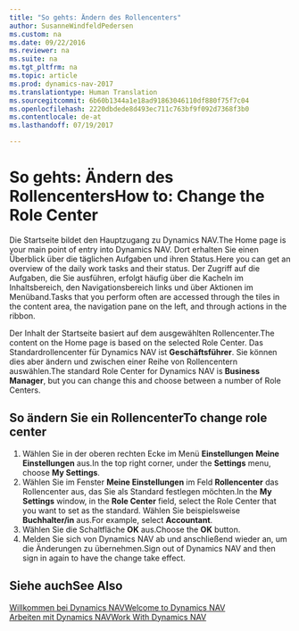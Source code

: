 ```yaml
---
title: "So gehts: Ändern des Rollencenters"
author: SusanneWindfeldPedersen
ms.custom: na
ms.date: 09/22/2016
ms.reviewer: na
ms.suite: na
ms.tgt_pltfrm: na
ms.topic: article
ms.prod: dynamics-nav-2017
ms.translationtype: Human Translation
ms.sourcegitcommit: 6b60b1344a1e18ad91863046110df880f75f7c04
ms.openlocfilehash: 2220dbdede8d493ec711c763bf9f092d7368f3b0
ms.contentlocale: de-at
ms.lasthandoff: 07/19/2017

---
```


# <a name="how-to-change-the-role-center"></a><span data-ttu-id="aa8cf-102">So gehts: Ändern des Rollencenters</span><span class="sxs-lookup"><span data-stu-id="aa8cf-102">How to: Change the Role Center</span></span>
<span data-ttu-id="aa8cf-103">Die Startseite bildet den Hauptzugang zu Dynamics NAV.</span><span class="sxs-lookup"><span data-stu-id="aa8cf-103">The Home page is your main point of entry into Dynamics NAV.</span></span> <span data-ttu-id="aa8cf-104">Dort erhalten Sie einen Überblick über die täglichen Aufgaben und ihren Status.</span><span class="sxs-lookup"><span data-stu-id="aa8cf-104">Here you can get an overview of the daily work tasks and their status.</span></span> <span data-ttu-id="aa8cf-105">Der Zugriff auf die Aufgaben, die Sie ausführen, erfolgt häufig über die Kacheln im Inhaltsbereich, den Navigationsbereich links und über Aktionen im Menüband.</span><span class="sxs-lookup"><span data-stu-id="aa8cf-105">Tasks that you perform often are accessed through the tiles in the content area, the navigation pane on the left, and through actions in the ribbon.</span></span>

<span data-ttu-id="aa8cf-106">Der Inhalt der Startseite basiert auf dem ausgewählten Rollencenter.</span><span class="sxs-lookup"><span data-stu-id="aa8cf-106">The content on the Home page is based on the selected Role Center.</span></span> <span data-ttu-id="aa8cf-107">Das Standardrollencenter für Dynamics NAV ist **Geschäftsführer**. Sie können dies aber ändern und zwischen einer Reihe von Rollencentern auswählen.</span><span class="sxs-lookup"><span data-stu-id="aa8cf-107">The standard Role Center for Dynamics NAV is **Business Manager**, but you can change this and choose between a number of Role Centers.</span></span>

## <a name="to-change-role-center"></a><span data-ttu-id="aa8cf-108">So ändern Sie ein Rollencenter</span><span class="sxs-lookup"><span data-stu-id="aa8cf-108">To change role center</span></span>
1. <span data-ttu-id="aa8cf-109">Wählen Sie in der oberen rechten Ecke im Menü **Einstellungen** **Meine Einstellungen** aus.</span><span class="sxs-lookup"><span data-stu-id="aa8cf-109">In the top right corner, under the **Settings** menu, choose **My Settings**.</span></span>
2. <span data-ttu-id="aa8cf-110">Wählen Sie im Fenster **Meine Einstellungen** im Feld **Rollencenter** das Rollencenter aus, das Sie als Standard festlegen möchten.</span><span class="sxs-lookup"><span data-stu-id="aa8cf-110">In the **My Settings** window, in the **Role Center** field, select the Role Center that you want to set as the standard.</span></span> <span data-ttu-id="aa8cf-111">Wählen Sie beispielsweise **Buchhalter/in** aus.</span><span class="sxs-lookup"><span data-stu-id="aa8cf-111">For example, select **Accountant**.</span></span>
3. <span data-ttu-id="aa8cf-112">Wählen Sie die Schaltfläche **OK** aus.</span><span class="sxs-lookup"><span data-stu-id="aa8cf-112">Choose the **OK** button.</span></span>
4. <span data-ttu-id="aa8cf-113">Melden Sie sich von Dynamics NAV ab und anschließend wieder an, um die Änderungen zu übernehmen.</span><span class="sxs-lookup"><span data-stu-id="aa8cf-113">Sign out of Dynamics NAV and then sign in again to have the change take effect.</span></span>

## <a name="see-also"></a><span data-ttu-id="aa8cf-114">Siehe auch</span><span class="sxs-lookup"><span data-stu-id="aa8cf-114">See Also</span></span>
[<span data-ttu-id="aa8cf-115">Willkommen bei Dynamics NAV</span><span class="sxs-lookup"><span data-stu-id="aa8cf-115">Welcome to Dynamics NAV</span></span>](across-get-started.md)  
[<span data-ttu-id="aa8cf-116">Arbeiten mit Dynamics NAV</span><span class="sxs-lookup"><span data-stu-id="aa8cf-116">Work With Dynamics NAV</span></span>](ui-work-product.md)  

